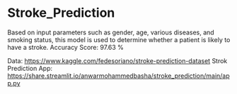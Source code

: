# Stroke_Prediction

Based on input parameters such as gender, age, various diseases, and smoking status, this model is used to determine whether a patient is likely to have a stroke.
Accuracy Score:  97.63 %

Data: https://www.kaggle.com/fedesoriano/stroke-prediction-dataset
Strok Prediction App: https://share.streamlit.io/anwarmohammedbasha/stroke_prediction/main/app.py
